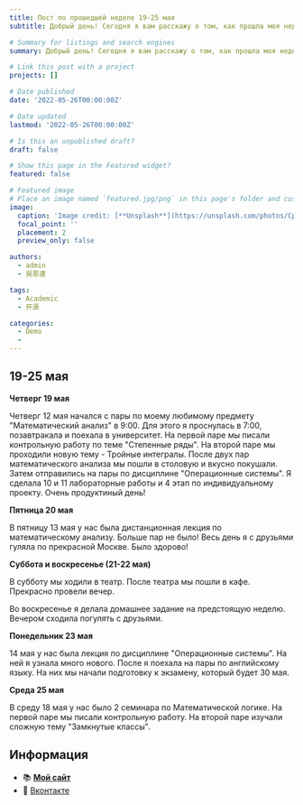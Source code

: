 ```yaml
---
title: Пост по прошедшей неделе 19-25 мая
subtitle: Добрый день! Сегодня я вам расскажу о том, как прошла моя неделя!

# Summary for listings and search engines
summary: Добрый день! Сегодня я вам расскажу о том, как прошла моя неделя!

# Link this post with a project
projects: []

# Date published
date: '2022-05-26T00:00:00Z'

# Date updated
lastmod: '2022-05-26T00:00:00Z'

# Is this an unpublished draft?
draft: false

# Show this page in the Featured widget?
featured: false

# Featured image
# Place an image named `featured.jpg/png` in this page's folder and customize its options here.
image:
  caption: 'Image credit: [**Unsplash**](https://unsplash.com/photos/CpkOjOcXdUY)'
  focal_point: ''
  placement: 2
  preview_only: false

authors:
  - admin
  - 吳恩達

tags:
  - Academic
  - 开源

categories:
  - Demo
  - 
---
```


## 19-25 мая

**Четверг 19 мая**

Четверг 12 мая начался с пары по моему любимому предмету "Математический анализ" в 9:00. Для этого я проснулась в 7:00, позавтракала и поехала в университет. На первой паре мы писали контрольную работу по теме "Степенные ряды". На второй паре мы проходили новую тему - Тройные интегралы. После двух пар математического анализа мы пошли в столовую и вкусно покушали. Затем отправились на пары по дисциплине "Операционные системы". Я сделала 10 и 11 лабораторные работы и 4 этап по индивидуальному проекту. Очень продуктиный день!


**Пятница 20 мая**

В пятницу 13 мая у нас была дистанционная лекция по математическому анализу. Больше пар не было! Весь день я с друзьями гуляла по прекрасной Москве. Было здорово!

**Суббота и воскресенье (21-22 мая)**

В субботу мы ходили в театр. После театра мы пошли в кафе. Прекрасно провели вечер.

Во воскресенье я делала домашнее задание на предстоящую неделю. Вечером сходила погулять с друзьями.

**Понедельник 23 мая**

14 мая у нас была лекция по дисциплине "Операционные системы". На ней я узнала много нового. После я поехала на пары по английскому языку. На них мы начали подготовку к экзамену, который будет 30 мая.

**Среда 25 мая**

В среду 18 мая у нас было 2 семинара по Математической логике. На первой паре мы писали контрольную работу. На второй паре изучали сложную тему "Замкнутые классы". 


## Информация


- 📚 [**Мой сайт**](https://kvpodjhyarova.github.io/)
- 💬 [Вконтакте](https://vk.com/ksupod) 






